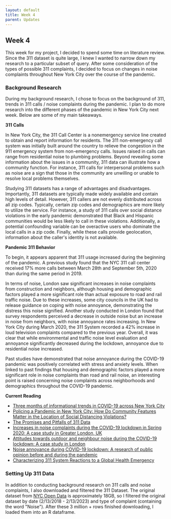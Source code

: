 ```yaml
---
layout: default
title: Week 4
parent: Updates
---
```


## Week 4

This week for my project, I decided to spend some time on literature review. Since the 311 dataset is quite large, I knew I wanted to narrow down my research to a particular subset of query. After some consideration of the types of possible 311 complaints, I decided to focus on changes in noise complaints throughout New York City over the course of the pandemic.

### Background Research

During my background research, I chose to focus on the background of 311, trends in 311 calls / noise complaints during the pandemic. I plan to do more research into the different phases of the pandemic in New York City next week. Below are some of my main takeaways.

**311 Calls**

In New York City, the 311 Call Center is a nonemergency service line created to obtain and report information for residents. The 311 non-emergency call system was initially built around the country to relieve the congestion in the 911 emergency system from non-emergency calls. Issues raised in calls can range from residential noise to plumbing problems. Beyond revealing some information about the issues in a community, 311 data can illustrate how a community function. For instance, 311 calls for interpersonal problems such as noise are a sign that those in the community are unwilling or unable to resolve local problems themselves.

Studying 311 datasets has a range of advantages and disadvantages. Importantly, 311 datasets are typically made widely available and contain high levels of detail. However, 311 callers are not evenly distributed across all zip codes. Typically, certain zip codes and demographics are more likely to utilize the service. For instance, a study of 311 calls over social distance violations in the early pandemic demonstrated that Black and Hispanic communities would be less likely to call in these violations. Additionally, a potential confounding variable can be overactive users who dominate the local calls in a zip code. Finally, while these calls provide geolocation, information about the caller's identity is not available.

**Pandemic 311 Behavior**

To begin, it appears apparent that 311 usage increased during the beginning of the pandemic. A previous study found that the NYC 311 call center received 17% more calls between March 28th and September 5th, 2020 than during the same period in 2019. 

In terms of noise, London saw significant increases in noise complaints from construction and neighbors, although housing and demographic factors played a more significant role than actual exposure to road and rail traffic noise. Due to these increases, some city councils in the UK had to release guidance on coping with noise annoyance, demonstrating the distress this noise signified. Another study conducted in London found that survey respondents perceived a decrease in outside noise but an increase in noise from neighbors, with noise annoyance rates increasing. In New York City during March 2020, the 311 System recorded a 42% increase in loud television complaints compared to the previous year. Overall, it was clear that while environmental and traffic noise level evaluation and annoyance significantly decreased during the lockdown, annoyance due to residential noise increased.

Past studies have demonstrated that noise annoyance during the COVID-19 pandemic was positively correlated with stress and anxiety levels. When linked to past findings that housing and demographic factors played a more significant role in noise complaints than road and rail noise, an interesting point is raised concerning noise complaints across neighborhoods and demographics throughout the COVID-19 pandemic.

**Current Reading**

- [Three months of informational trends in COVID-19 across New York City](https://academic.oup.com/jpubhealth/article/42/3/448/5857760)
- [Policing a Pandemic in New York City: How Do Community Features Matter in the Location of Social Distancing Violations?](https://academic.oup.com/socpro/advance-article/doi/10.1093/socpro/spab075/6479622)
- [The Promises and Pitfalls of 311 Data](https://journals.sagepub.com/doi/pdf/10.1177/1078087416673202)
- [Increases in noise complaints during the COVID-19 lockdown in Spring 2020: A case study in Greater London, UK](https://www.sciencedirect.com/science/article/pii/S0048969721022841)
- [Attitudes towards outdoor and neighbour noise during the COVID-19 lockdown: A case study in London](https://www.sciencedirect.com/science/article/pii/S2210670721000603)
- [Noise annoyance during COVID-19 lockdown: A research of public opinion before and during the pandemic](https://asa.scitation.org/doi/full/10.1121/10.0002667)
- [Characterizing 311 System Reactions to a Global Health Emergency](https://scholarspace.manoa.hawaii.edu/items/10f7f4df-271d-44fb-8776-86c06692267a)

### Setting Up 311 Data

In addition to conducting background research on 311 calls and noise complaints, I also downloaded and filtered the 311 Dataset. The original dataset from [NYC Open Data](https://nycopendata.socrata.com/Social-Services/311-Service-Requests-from-2010-to-Present/erm2-nwe9) is approximately 18GB, so I filtered the original dataset by date (2/13/2018 - 2/13/2023) and type of complaint (containing the word "Noise"). After these 3 million + rows finished downloading, I loaded them into an R dataframe. 

